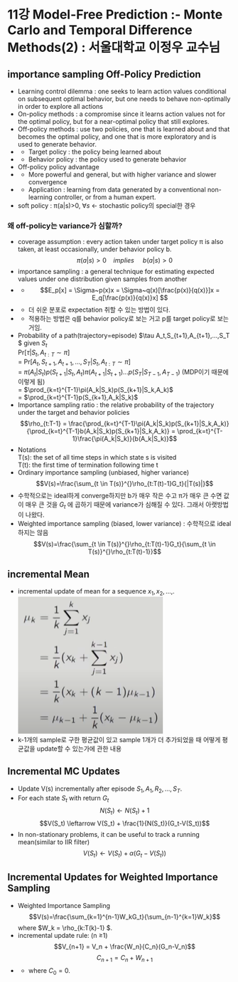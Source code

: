 # 11강 Model-Free Prediction :- Monte Carlo and Temporal Difference Methods(2) : 서울대학교 이정우 교수님

## importance sampling Off-Policy Prediction
- Learning control dilemma : one seeks to learn action values conditional on subsequent optimal behavior, but one needs to behave non-optimally in order to explore all actions
- On-policy methods : a compromise since it learns action values not for the optimal policy, but for a near-optimal policy that still explores.
- Off-policy methods : use two policies, one that is learned about and that becomes the optimal policy, and one that is more exploratory and is used to generate behavior.
- - Target policy : the policy being learned about
- - Behavior policy : the policy used to generate behavior
- Off-policy policy advantage
- - More powerful and general, but with higher variance and slower convergence
- - Application : learning from data generated by a conventional non-learning controller, or from a human expert.
- soft policy : &pi;(a|s)>0, $\forall s$ $\leftarrow$ stochastic policy의 special한 경우

### 왜 off-policy는 variance가 심할까?
- coverage assumption : every action taken under target policy &pi; is also taken, at least occasionally, under behavior policy b. 
$$ \pi(a|s)>0 ~~~~ implies ~~~~~ b(a|s)>0$$
- importance sampling : a general technique for estimating expected values under one distribution given samples from another
- - $$E_p[x] = \Sigma~p(x)x = \Sigma~q(x)[\frac{p(x)}{q(x)}]x = E_q[\frac{p(x)}{q(x)}x] $$
- - 더 쉬운 분포로 expectation 취할 수 있는 방법이 있다.
- - 적용하는 방법은 q를 behavior policy로 보는 거고 p를 target policy로 보는 거임.
- Probability of a path(trajectory=episode) $\tau A_t,S_{t+1},A_{t+1},...,S_T $ given $S_t$  
Pr[$\tau|S_t, A_{t:T} \sim \pi$]    
= Pr[$A_t,S_{t+1},A_{t+1},...,S_T | S_t,A_{t:T} \sim \pi$]    
= $\pi(A_t|S_t)p(S_{t+1}|S_t,A_t)\pi(A_{t+1}|S_{t+1})...p(S_T|S_{T-1},A_{T-1})$  (MDP이기 때문에 이렇게 됨)  
= $\prod_{k=t}^{T-1}\pi(A_k|S_k)p(S_{k+1}|S_k,A_k)$  
= $\prod_{k=t}^{T-1}p(S_{k+1},A_k|S_k)$
- Importance sampling ratio : the relative probability of the trajectory under the target and behavior policies
$$\rho_{t:T-1} = \frac{\prod_{k=t}^{T-1}\pi(A_k|S_k)p(S_{k+1}|S_k,A_k)}{\prod_{k=t}^{T-1}b(A_k|S_k)p(S_{k+1}|S_k,A_k)} = \prod_{k=t}^{T-1}\frac{\pi(A_k|S_k)}{b(A_k|S_k)}$$
- Notations  
T(s): the set of all time steps in which state s is visited  
T(t): the first time of termination following time t
- Ordinary importance sampling (unbiased, higher variance)
$$V(s)=\frac{\sum_{t \in T(s)}^{}\rho_{t:T(t)-1}G_t}{|T(s)|}$$
- 수학적으로는 ideal하게 converge하지만 b가 매우 작은 수고 &pi;가 매우 큰 수면 값이 매우 큰 것을 $G_t$ 에 곱하기 때문에 variance가 심해질 수 있다. 그래서 아랫방법이 나왔다.
- Weighted importance sampling (biased, lower variance) : 수학적으로 ideal하지는 않음
$$V(s)=\frac{\sum_{t \in T(s)}^{}\rho_{t:T(t)-1}G_t}{\sum_{t \in T(s)}^{}\rho_{t:T(t)-1}}$$

## incremental Mean
- incremental update of mean for a sequence $x_1,x_2,...,$.  
 ![title](./img/64_incremental.PNG)
- k-1개의 sample로 구한 평균값이 있고 sample 1개가 더 추가되었을 때 어떻게 평균값을 update할 수 있는가에 관한 내용

## Incremental MC Updates
- Update V(s) incrementally after episode $S_1,A_1,R_2,...,S_T$.
- For each state $S_t$ with return $G_t$
$$N(S_t) \leftarrow N(S_t)+1$$
$$V(S_t) \leftarrow V(S_t) + \frac{1}{N(S_t)}(G_t-V(S_t))$$
- In non-stationary problems, it can be useful to track a running mean(similar to IIR filter)
$$V(S_t) \leftarrow V(S_t) + \alpha(G_t-V(S_t))$$

## Incremental Updates for Weighted Importance Sampling
- Weighted Importance Sampling
$$V(s)=\frac{\sum_{k=1}^{n-1}W_kG_t}{\sum_{n-1}^{k=1}W_k}$$
where $W_k = \rho_{k:T(k)-1} $.
- incremental update rule: (n $\geq$1)
$$V_{n+1} = V_n + \frac{W_n}{C_n}(G_n-V_n)$$
$$C_{n+1} = C_n +W_{n+1}$$  
- - where $C_0=0$.